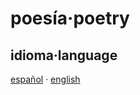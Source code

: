 # poesía·poetry

## idioma·language

[español](/poetry/es/index.html) · [english](/poetry/en/index.html)
